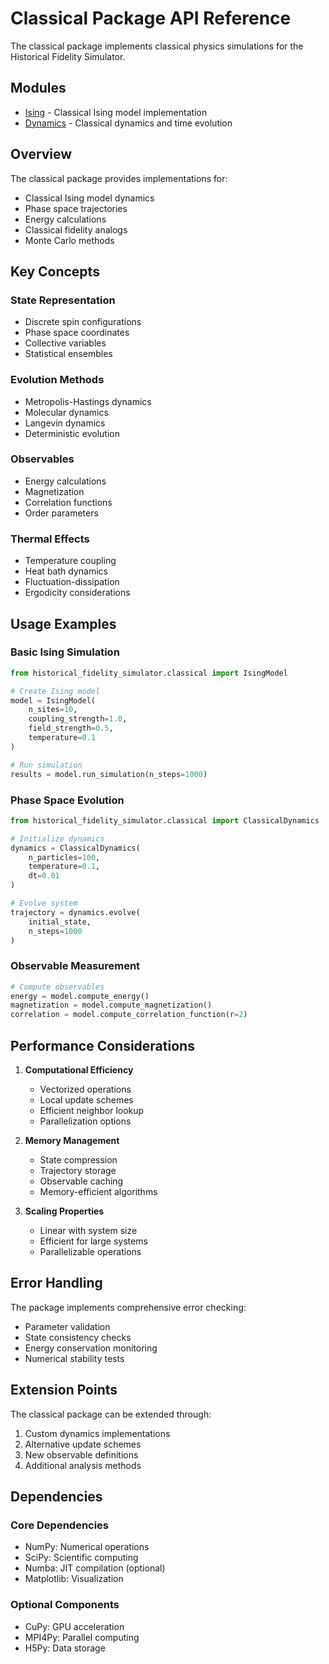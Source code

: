 # Classical Package API Reference

The classical package implements classical physics simulations for the Historical Fidelity Simulator.

## Modules

- [Ising](ising.md) - Classical Ising model implementation
- [Dynamics](dynamics.md) - Classical dynamics and time evolution

## Overview

The classical package provides implementations for:
- Classical Ising model dynamics
- Phase space trajectories
- Energy calculations
- Classical fidelity analogs
- Monte Carlo methods

## Key Concepts

### State Representation
- Discrete spin configurations
- Phase space coordinates
- Collective variables
- Statistical ensembles

### Evolution Methods
- Metropolis-Hastings dynamics
- Molecular dynamics
- Langevin dynamics
- Deterministic evolution

### Observables
- Energy calculations
- Magnetization
- Correlation functions
- Order parameters

### Thermal Effects
- Temperature coupling
- Heat bath dynamics
- Fluctuation-dissipation
- Ergodicity considerations

## Usage Examples

### Basic Ising Simulation
```python
from historical_fidelity_simulator.classical import IsingModel

# Create Ising model
model = IsingModel(
    n_sites=10,
    coupling_strength=1.0,
    field_strength=0.5,
    temperature=0.1
)

# Run simulation
results = model.run_simulation(n_steps=1000)
```

### Phase Space Evolution
```python
from historical_fidelity_simulator.classical import ClassicalDynamics

# Initialize dynamics
dynamics = ClassicalDynamics(
    n_particles=100,
    temperature=0.1,
    dt=0.01
)

# Evolve system
trajectory = dynamics.evolve(
    initial_state,
    n_steps=1000
)
```

### Observable Measurement
```python
# Compute observables
energy = model.compute_energy()
magnetization = model.compute_magnetization()
correlation = model.compute_correlation_function(r=2)
```

## Performance Considerations

1. **Computational Efficiency**
   - Vectorized operations
   - Local update schemes
   - Efficient neighbor lookup
   - Parallelization options

2. **Memory Management**
   - State compression
   - Trajectory storage
   - Observable caching
   - Memory-efficient algorithms

3. **Scaling Properties**
   - Linear with system size
   - Efficient for large systems
   - Parallelizable operations

## Error Handling

The package implements comprehensive error checking:
- Parameter validation
- State consistency checks
- Energy conservation monitoring
- Numerical stability tests

## Extension Points

The classical package can be extended through:
1. Custom dynamics implementations
2. Alternative update schemes
3. New observable definitions
4. Additional analysis methods

## Dependencies

### Core Dependencies
- NumPy: Numerical operations
- SciPy: Scientific computing
- Numba: JIT compilation (optional)
- Matplotlib: Visualization

### Optional Components
- CuPy: GPU acceleration
- MPI4Py: Parallel computing
- H5Py: Data storage 
